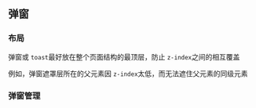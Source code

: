 ## 弹窗

### 布局

弹窗或 `toast`最好放在整个页面结构的最顶层，防止 `z-index`之间的相互覆盖

例如，弹窗遮罩层所在的父元素因 `z-index`太低，而无法遮住父元素的同级元素

### 弹窗管理